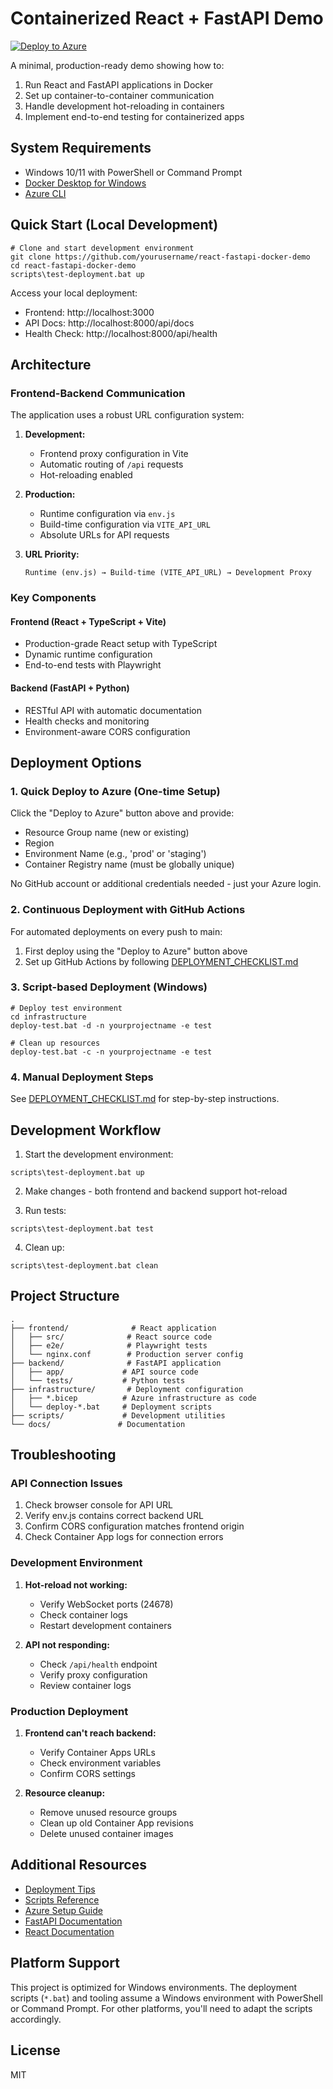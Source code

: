 # Containerized React + FastAPI Demo
<!-- CICD_DEPLOYMENT_CONFIG: React + FastAPI application with Azure Container Apps deployment -->
<!-- AZURE_DEPLOYMENT: True -->
<!-- PLATFORM: Windows -->
[![Deploy to Azure](https://aka.ms/deploytoazurebutton)](https://portal.azure.com/#create/Microsoft.Template/uri/https%3A%2F%2Fraw.githubusercontent.com%2Fnsmaassel%2Fmy-react-fastapi-app%2Fmain%2Finfrastructure%2Fazuredeploy.json)

A minimal, production-ready demo showing how to:
1. Run React and FastAPI applications in Docker
2. Set up container-to-container communication
3. Handle development hot-reloading in containers
4. Implement end-to-end testing for containerized apps

## System Requirements
- Windows 10/11 with PowerShell or Command Prompt
- [Docker Desktop for Windows](https://docs.docker.com/desktop/windows/install/)
- [Azure CLI](https://docs.microsoft.com/en-us/cli/azure/install-azure-cli-windows)

## Quick Start (Local Development)
```batch
# Clone and start development environment
git clone https://github.com/yourusername/react-fastapi-docker-demo
cd react-fastapi-docker-demo
scripts\test-deployment.bat up
```

Access your local deployment:
- Frontend: http://localhost:3000
- API Docs: http://localhost:8000/api/docs
- Health Check: http://localhost:8000/api/health

## Architecture

### Frontend-Backend Communication
The application uses a robust URL configuration system:

1. **Development:**
   - Frontend proxy configuration in Vite
   - Automatic routing of `/api` requests
   - Hot-reloading enabled

2. **Production:**
   - Runtime configuration via `env.js`
   - Build-time configuration via `VITE_API_URL`
   - Absolute URLs for API requests

3. **URL Priority:**
   ```
   Runtime (env.js) → Build-time (VITE_API_URL) → Development Proxy
   ```

### Key Components

#### Frontend (React + TypeScript + Vite)
- Production-grade React setup with TypeScript
- Dynamic runtime configuration
- End-to-end tests with Playwright

#### Backend (FastAPI + Python)
- RESTful API with automatic documentation
- Health checks and monitoring
- Environment-aware CORS configuration

## Deployment Options

### 1. Quick Deploy to Azure (One-time Setup)
Click the "Deploy to Azure" button above and provide:
- Resource Group name (new or existing)
- Region
- Environment Name (e.g., 'prod' or 'staging')
- Container Registry name (must be globally unique)

No GitHub account or additional credentials needed - just your Azure login.

### 2. Continuous Deployment with GitHub Actions
For automated deployments on every push to main:
1. First deploy using the "Deploy to Azure" button above
2. Set up GitHub Actions by following [DEPLOYMENT_CHECKLIST.md](DEPLOYMENT_CHECKLIST.md)

### 3. Script-based Deployment (Windows)
```batch
# Deploy test environment
cd infrastructure
deploy-test.bat -d -n yourprojectname -e test

# Clean up resources
deploy-test.bat -c -n yourprojectname -e test
```

### 4. Manual Deployment Steps
See [DEPLOYMENT_CHECKLIST.md](DEPLOYMENT_CHECKLIST.md) for step-by-step instructions.

## Development Workflow

1. Start the development environment:
```batch
scripts\test-deployment.bat up
```

2. Make changes - both frontend and backend support hot-reload

3. Run tests:
```batch
scripts\test-deployment.bat test
```

4. Clean up:
```batch
scripts\test-deployment.bat clean
```

## Project Structure
```
.
├── frontend/              # React application
│   ├── src/              # React source code
│   ├── e2e/              # Playwright tests
│   └── nginx.conf        # Production server config
├── backend/              # FastAPI application
│   ├── app/             # API source code
│   └── tests/           # Python tests
├── infrastructure/       # Deployment configuration
│   ├── *.bicep          # Azure infrastructure as code
│   └── deploy-*.bat     # Deployment scripts
├── scripts/             # Development utilities
└── docs/               # Documentation
```

## Troubleshooting

### API Connection Issues
1. Check browser console for API URL
2. Verify env.js contains correct backend URL
3. Confirm CORS configuration matches frontend origin
4. Check Container App logs for connection errors

### Development Environment
1. **Hot-reload not working:**
   - Verify WebSocket ports (24678)
   - Check container logs
   - Restart development containers

2. **API not responding:**
   - Check `/api/health` endpoint
   - Verify proxy configuration
   - Review container logs

### Production Deployment
1. **Frontend can't reach backend:**
   - Verify Container Apps URLs
   - Check environment variables
   - Confirm CORS settings

2. **Resource cleanup:**
   - Remove unused resource groups
   - Clean up old Container App revisions
   - Delete unused container images

## Additional Resources
- [Deployment Tips](docs/DEPLOYMENT_TIPS.md)
- [Scripts Reference](docs/SCRIPTS.md)
- [Azure Setup Guide](AZURE_SETUP.md)
- [FastAPI Documentation](https://fastapi.tiangolo.com/)
- [React Documentation](https://react.dev/)

## Platform Support
This project is optimized for Windows environments. The deployment scripts (`*.bat`) and tooling assume a Windows environment with PowerShell or Command Prompt. For other platforms, you'll need to adapt the scripts accordingly.

## License
MIT
